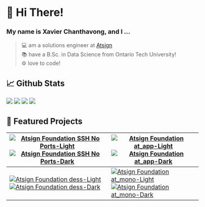 
# 👋 Hi There!

### My name is Xavier Chanthavong, and I ...

>💻 am a solutions engineer at [Atsign](https://atsign.com)  
📚 have a B.Sc. in Data Science from Ontario Tech University!  
⚙️ love to code!

## 📈 Github Stats

[![](https://github-readme-stats.vercel.app/api?username=xavierchanth&show_icons=true&locale=en&hide_border=true&line_height=29&hide=stars&bg_color=00000000&theme=default#gh-light-mode-only)](#gh-light-mode-only)
[![](https://github-readme-stats.vercel.app/api?username=xavierchanth&show_icons=true&locale=en&hide_border=true&line_height=29&hide=stars&bg_color=00000000&theme=dark#gh-dark-mode-only)](#gh-dark-mode-only)
[![](https://github-readme-stats.vercel.app/api/top-langs?username=xavierchanth&show_icons=true&locale=en&layout=compact&hide_border=true&langs_count=8&count_private=true&hide=html,dockerfile&bg_color=00000000&theme=default#gh-light-mode-only)](#gh-light-mode-only)
[![](https://github-readme-stats.vercel.app/api/top-langs?username=xavierchanth&show_icons=true&locale=en&layout=compact&hide_border=true&langs_count=8&count_private=true&hide=html,dockerfile&bg_color=00000000&theme=dark#gh-dark-mode-only)](#gh-dark-mode-only)

<!-- ## 🛠 Tools and Tech

### Things I'm using now:
![](https://img.shields.io/badge/Editor-VSCode-Informational?style=for-the-badge&color=blue&logo=visualstudiocode)
![](https://img.shields.io/badge/Shell-Zsh-Informational?style=for-the-badge&color=blue&logo=iterm2)
![](https://img.shields.io/badge/Tools-Docker-Informational?style=for-the-badge&color=blue&logo=docker)
![](https://img.shields.io/badge/Tools-GitHub%20Actions-Informational?style=for-the-badge&color=blue&logo=githubactions)
![](https://img.shields.io/badge/Tools-CMake-Informational?style=for-the-badge&color=blue&logo=cmake)

![](https://img.shields.io/badge/Code-Dart-Informational?style=for-the-badge&color=blue&logo=dart)
![](https://img.shields.io/badge/Code-Flutter-Informational?style=for-the-badge&color=blue&logo=flutter)
![](https://img.shields.io/badge/Code-Python-Informational?style=for-the-badge&color=blue&logo=python)
![](https://img.shields.io/badge/Code-C-Informational?style=for-the-badge&color=blue&logo=c)
![](https://img.shields.io/badge/Code-C++-Informational?style=for-the-badge&color=blue&logo=c++)

### Things I've used in the past:
![](https://img.shields.io/badge/Code-JavaScript-Informational?style=for-the-badge&color=blue&logo=javascript)
![](https://img.shields.io/badge/Code-NextJS-Informational?style=for-the-badge&color=blue&logo=next.js)
![](https://img.shields.io/badge/Code-Express-Informational?style=for-the-badge&color=blue&logo=express)
![](https://img.shields.io/badge/Code-Java-Informational?style=for-the-badge&color=blue&logo=oracle)
![](https://img.shields.io/badge/Code-C%23-Informational?style=for-the-badge&color=blue&logo=.net)

![](https://img.shields.io/badge/Database-MongoDB-Informational?style=for-the-badge&color=blue&logo=mongodb)
![](https://img.shields.io/badge/Database-PostgreSQL-Informational?style=for-the-badge&color=blue&logo=postgresql)
![](https://img.shields.io/badge/Database-MSSQL-Informational?style=for-the-badge&color=blue&logo=microsoftsqlserver)
![](https://img.shields.io/badge/Database-MySQL-Informational?style=for-the-badge&color=blue&logo=mysql)

![](https://img.shields.io/badge/Cloud-AWS-Informational?style=for-the-badge&color=blue&logo=amazonaws)
![](https://img.shields.io/badge/Cloud-GCP-Informational?style=for-the-badge&color=blue&logo=googlecloud) -->


## 📌 Featured Projects

| [![Atsign Foundation SSH No Ports-Light](https://github-readme-stats.vercel.app/api/pin?username=atsign-foundation&repo=sshnoports&hide_border=true&bg_color=00000000&theme=default#gh-light-mode-only)](https://github.com/atsign-foundation/sshnoports#gh-light-mode-only)[![Atsign Foundation SSH No Ports-Dark](https://github-readme-stats.vercel.app/api/pin?username=atsign-foundation&repo=sshnoports&hide_border=true&theme=dark&bg_color=00000000#gh-dark-mode-only)](https://github.com/atsign-foundation/sshnoports#gh-dark-mode-only) | [![Atsign Foundation at_app-Light](https://github-readme-stats.vercel.app/api/pin?username=atsign-foundation&repo=at_app&hide_border=true&bg_color=00000000&theme=default#gh-light-mode-only)](https://github.com/atsign-foundation/at_app#gh-light-mode-only)[![Atsign Foundation at_app-Dark](https://github-readme-stats.vercel.app/api/pin?username=atsign-foundation&repo=at_app&hide_border=true&theme=dark&bg_color=00000000#gh-dark-mode-only)](https://github.com/atsign-foundation/at_app#gh-dark-mode-only) |
|-|-|
| [![Atsign Foundation dess-Light](https://github-readme-stats.vercel.app/api/pin?username=atsign-foundation&repo=dess&hide_border=true&bg_color=00000000&theme=default#gh-light-mode-only)](https://github.com/atsign-foundation/dess#gh-light-mode-only)[![Atsign Foundation dess-Dark](https://github-readme-stats.vercel.app/api/pin?username=atsign-foundation&repo=dess&hide_border=true&theme=dark&bg_color=00000000#gh-dark-mode-only)](https://github.com/atsign-foundation/dess#gh-dark-mode-only) | [![Atsign Foundation at_mono-Light](https://github-readme-stats.vercel.app/api/pin?username=atsign-foundation&repo=at_mono&hide_border=true&bg_color=00000000&theme=default#gh-light-mode-only)](https://github.com/atsign-foundation/at_mono#gh-light-mode-only)[![Atsign Foundation at_mono-Dark](https://github-readme-stats.vercel.app/api/pin?username=atsign-foundation&repo=at_mono&hide_border=true&theme=dark&bg_color=00000000#gh-dark-mode-only)](https://github.com/atsign-foundation/at_mono#gh-dark-mode-only) |
